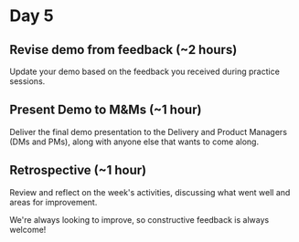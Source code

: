 # Day 5

## Revise demo from feedback (~2 hours)

Update your demo based on the feedback you received during practice sessions.

## Present Demo to M&Ms (~1 hour)
Deliver the final demo presentation to the Delivery and Product Managers (DMs and PMs), along with anyone else that wants to come along.

## Retrospective (~1 hour)
Review and reflect on the week's activities, discussing what went well and areas for improvement.

We're always looking to improve, so constructive feedback is always welcome!